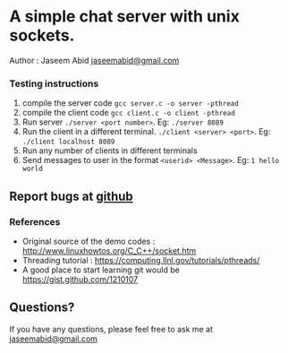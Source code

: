 # A simple chat server with unix sockets.

Author : Jaseem Abid <jaseemabid@gmail.com>

### Testing instructions

1. compile the server code `gcc server.c -o server -pthread`
2. compile the client code `gcc client.c -o client -pthread`
3. Run server `./server <port number>`. Eg: `./server 8089`
4. Run the client in a different terminal. `./client <server> <port>`. Eg: `./client localhost 8089`
5. Run any number of clients in different terminals
6. Send messages to user<n> in the format `<userid> <Message>`. Eg: `1 hello world`

## Report bugs at [github](https://github.com/jaseemabid/Networks-Lab/issues)

### References

* Original source of the demo codes : http://www.linuxhowtos.org/C_C++/socket.htm
* Threading tutorial : https://computing.llnl.gov/tutorials/pthreads/
* A good place to start learning git would be https://gist.github.com/1210107

Questions?
----------

If you have any questions, please feel free to ask me at <jaseemabid@gmail.com>

